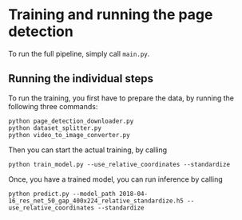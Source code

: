 # Training and running the page detection

To run the full pipeline, simply call `main.py`.

## Running the individual steps

To run the training, you first have to prepare the data, by running the following three commands:

```shell
python page_detection_downloader.py
python dataset_splitter.py
python video_to_image_converter.py
```

Then you can start the actual training, by calling

```shell
python train_model.py --use_relative_coordinates --standardize
```

Once, you have a trained model, you can run inference by calling

```shell
python predict.py --model_path 2018-04-16_res_net_50_gap_400x224_relative_standardize.h5 --use_relative_coordinates --standardize
```